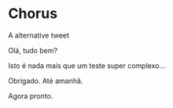 Chorus
====

A alternative tweet

Olá, tudo bem?

Isto é nada mais que um teste super complexo...

Obrigado. Até amanhã.

Agora pronto.
